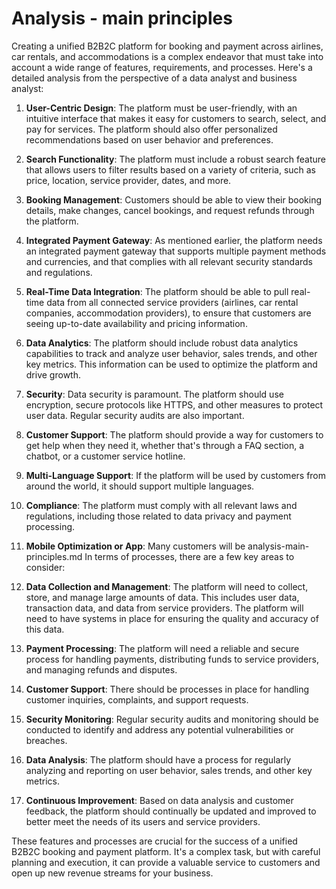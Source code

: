 # Analysis - main principles

Creating a unified B2B2C platform for booking and payment across airlines, car rentals, and accommodations is a complex endeavor that must take into account a wide range of features, requirements, and processes. Here's a detailed analysis from the perspective of a data analyst and business analyst:

1. **User-Centric Design**: The platform must be user-friendly, with an intuitive interface that makes it easy for customers to search, select, and pay for services. The platform should also offer personalized recommendations based on user behavior and preferences.

2. **Search Functionality**: The platform must include a robust search feature that allows users to filter results based on a variety of criteria, such as price, location, service provider, dates, and more.

3. **Booking Management**: Customers should be able to view their booking details, make changes, cancel bookings, and request refunds through the platform.

4. **Integrated Payment Gateway**: As mentioned earlier, the platform needs an integrated payment gateway that supports multiple payment methods and currencies, and that complies with all relevant security standards and regulations.

5. **Real-Time Data Integration**: The platform should be able to pull real-time data from all connected service providers (airlines, car rental companies, accommodation providers), to ensure that customers are seeing up-to-date availability and pricing information.

6. **Data Analytics**: The platform should include robust data analytics capabilities to track and analyze user behavior, sales trends, and other key metrics. This information can be used to optimize the platform and drive growth.

7. **Security**: Data security is paramount. The platform should use encryption, secure protocols like HTTPS, and other measures to protect user data. Regular security audits are also important.

8. **Customer Support**: The platform should provide a way for customers to get help when they need it, whether that's through a FAQ section, a chatbot, or a customer service hotline.

9. **Multi-Language Support**: If the platform will be used by customers from around the world, it should support multiple languages.

10. **Compliance**: The platform must comply with all relevant laws and regulations, including those related to data privacy and payment processing.

11. **Mobile Optimization or App**: Many customers will be analysis-main-principles.md
In terms of processes, there are a few key areas to consider:

1. **Data Collection and Management**: The platform will need to collect, store, and manage large amounts of data. This includes user data, transaction data, and data from service providers. The platform will need to have systems in place for ensuring the quality and accuracy of this data.

2. **Payment Processing**: The platform will need a reliable and secure process for handling payments, distributing funds to service providers, and managing refunds and disputes.

3. **Customer Support**: There should be processes in place for handling customer inquiries, complaints, and support requests.

4. **Security Monitoring**: Regular security audits and monitoring should be conducted to identify and address any potential vulnerabilities or breaches.

5. **Data Analysis**: The platform should have a process for regularly analyzing and reporting on user behavior, sales trends, and other key metrics.

6. **Continuous Improvement**: Based on data analysis and customer feedback, the platform should continually be updated and improved to better meet the needs of its users and service providers.

These features and processes are crucial for the success of a unified B2B2C booking and payment platform. It's a complex task, but with careful planning and execution, it can provide a valuable service to customers and open up new revenue streams for your business.

